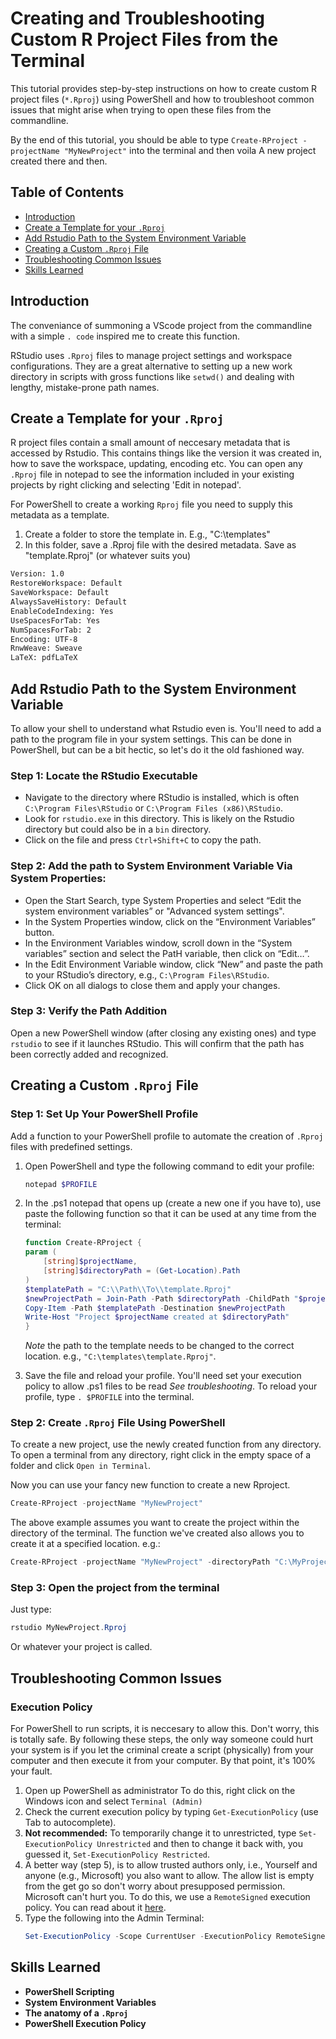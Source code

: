 # Creating and Troubleshooting Custom R Project Files from the Terminal

This tutorial provides step-by-step instructions on how to create custom R project files (`*.Rproj`) using PowerShell and how to troubleshoot common issues that might arise when trying to open these files from the commandline.

By the end of this tutorial, you should be able to type `Create-RProject -projectName "MyNewProject"` into the terminal and then voila A new project created there and then.


## Table of Contents
- [Introduction](#introduction)
- [Create a Template for your `.Rproj`](#create-a-template-for-your-rproj)
- [Add Rstudio Path to the System Environment Variable](#add-rstudio-path-to-the-system-environment-variable)
- [Creating a Custom `.Rproj` File](#creating-a-custom-rproj-file)
- [Troubleshooting Common Issues](#troubleshooting-common-issues)
- [Skills Learned](#skills-learned)

## Introduction

The conveniance of summoning a VScode project from the commandline with a simple `. code` inspired me to create this function.

RStudio uses `.Rproj` files to manage project settings and workspace configurations.
They are a great alternative to setting up a new work directory in scripts with gross functions like `setwd()` and dealing with lengthy, mistake-prone path names.

## Create a Template for your `.Rproj`

R project files contain a small amount of neccesary metadata that is accessed by Rstudio.
This contains things like the version it was created in, how to save the workspace, updating, encoding etc.
You can open any `.Rproj` file in notepad to see the information included in your existing projects by right clicking and selecting 'Edit in notepad'.

For PowerShell to create a working `Rproj` file you need to supply this metadata as a template.

1. Create a folder to store the template in. E.g., "C:\templates\"
2. In this folder, save a .Rproj file with the desired metadata. Save as "template.Rproj" (or whatever suits you)
```txt
Version: 1.0
RestoreWorkspace: Default
SaveWorkspace: Default
AlwaysSaveHistory: Default
EnableCodeIndexing: Yes
UseSpacesForTab: Yes
NumSpacesForTab: 2
Encoding: UTF-8
RnwWeave: Sweave
LaTeX: pdfLaTeX
```
## Add Rstudio Path to the System Environment Variable
To allow your shell to understand what Rstudio even is. You'll need to add a path to the program file in your system settings. This can be done in PowerShell, but can be a bit hectic, so let's do it the old fashioned way.
### Step 1: Locate the RStudio Executable
- Navigate to the directory where RStudio is installed, which is often `C:\Program Files\RStudio` or `C:\Program Files (x86)\RStudio`.
- Look for `rstudio.exe` in this directory. This is likely on the Rstudio directory but could also be in a `bin` directory.
- Click on the file and press `Ctrl+Shift+C` to copy the path.

### Step 2: Add the path to System Environment Variable Via System Properties:
- Open the Start Search, type System Properties and select “Edit the system environment variables” or "Advanced system settings".
- In the System Properties window, click on the “Environment Variables” button.
- In the Environment Variables window, scroll down in the “System variables” section and select the PatH variable, then click on “Edit…”.
- In the Edit Environment Variable window, click “New” and paste the path to your RStudio’s directory, e.g., `C:\Program Files\RStudio`.
- Click OK on all dialogs to close them and apply your changes.

### Step 3: Verify the Path Addition
Open a new PowerShell window (after closing any existing ones) and type `rstudio` to see if it launches RStudio. This will confirm that the path has been correctly added and recognized.

## Creating a Custom `.Rproj` File

### Step 1: Set Up Your PowerShell Profile

Add a function to your PowerShell profile to automate the creation of `.Rproj` files with predefined settings.

1. Open PowerShell and type the following command to edit your profile:
   ```powerShell
   notepad $PROFILE
   ```
2. In the .ps1 notepad that opens up (create a new one if you have to), use paste the following function so that it can be used at any time from the terminal:
    ```powerShell
    function Create-RProject {
    param (
        [string]$projectName,
        [string]$directoryPath = (Get-Location).Path
    )
    $templatePath = "C:\\Path\\To\\template.Rproj"
    $newProjectPath = Join-Path -Path $directoryPath -ChildPath "$projectName.Rproj"
    Copy-Item -Path $templatePath -Destination $newProjectPath
    Write-Host "Project $projectName created at $directoryPath"
    }
    ```
    *Note* the path to the template needs to be changed to the correct location. e.g., `"C:\templates\template.Rproj"`.

3. Save the file and reload your profile. You'll need set your execution policy to allow .ps1 files to be read *See troubleshooting*. To reload your profile, type `. $PROFILE` into the terminal.

### Step 2: Create `.Rproj` File Using PowerShell

To create a new project, use the newly created function from any directory. To open a terminal from any directory, right click in the empty space of a folder and click `Open in Terminal`.

Now you can use your fancy new function to create a new Rproject.

```powerShell
Create-RProject -projectName "MyNewProject"
```
The above example assumes you want to create the project within the directory of the terminal. The function we've created also allows you to create it at a specified location. e.g.:

```powerShell
Create-RProject -projectName "MyNewProject" -directoryPath "C:\MyProjects"
```

### Step 3: Open the project from the terminal
Just type:
```powerShell
rstudio MyNewProject.Rproj
```
Or whatever your project is called.

## Troubleshooting Common Issues

### Execution Policy
For PowerShell to run scripts, it is neccesary to allow this. Don't worry, this is totally safe. By following these steps, the only way someone could hurt your system is if you let the criminal create a script (physically) from your computer and then execute it from your computer. By that point, it's 100% your fault.

1. Open up PowerShell as administrator
   To do this, right click on the Windows icon and select `Terminal (Admin)`
2. Check the current execution policy by typing `Get-ExecutionPolicy` (use Tab to autocomplete).
3. **Not recommended:** To temporarily change it to unrestricted, type `Set-ExecutionPolicy Unrestricted` and then to change it back with, you guessed it, `Set-ExecutionPolicy Restricted`.
4. A better way (step 5), is to allow trusted authors only, i.e., Yourself and anyone (e.g., Microsoft) you also want to allow. The allow list is empty from the get go so don't worry about presupposed permission. Microsoft can't hurt you. To do this, we use a `RemoteSigned` execution policy. You can read about it [here](https://learn.microsoft.com/en-us/powershell/module/microsoft.powershell.core/about/about_execution_policies?view=powershell-7.4).
5. Type the following into the Admin Terminal:
   ```powerShell
   Set-ExecutionPolicy -Scope CurrentUser -ExecutionPolicy RemoteSigned
   ```
## Skills Learned
- **PowerShell Scripting**
- **System Environment Variables**
- **The anatomy of a `.Rproj`**
- **PowerShell Execution Policy**

   

